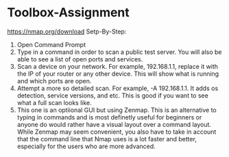 # Toolbox-Assignment

https://nmap.org/download
Setp-By-Step:
1. Open Command Prompt
2. Type in a command in order to scan a public test server. You will also be able to see a list of open ports and services.
3. Scan a device on your network. For example, 192.168.1.1, replace it with the IP of your router or any other device. This will show what is running and which ports are open.
4. Attempt a more so detailed scan. For example, -A 192.168.1.1. It adds os detection, service versions, and etc. This is good if you want to see what a full scan looks like.
5. This one is an optiional GUI but using Zenmap. This is an alternative to typing in commands and is most definetly useful for beginners or anyone do would rather have a visual layout over a command layout. While Zenmap may seem convenient, you also have to take in account that the command line that Nmap uses is a lot faster and better, especially for the users who are more advanced.
